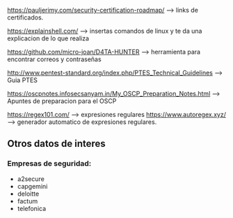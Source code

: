 https://pauljerimy.com/security-certification-roadmap/ --> links de certificados.

 https://explainshell.com/ --> insertas comandos de linux y te da una explicacion de lo que realiza

https://github.com/micro-joan/D4TA-HUNTER --> herramienta para encontrar correos y contraseñas 

http://www.pentest-standard.org/index.php/PTES_Technical_Guidelines --> Guia PTES

https://oscpnotes.infosecsanyam.in/My_OSCP_Preparation_Notes.html --> Apuntes de preparacion para el OSCP

https://regex101.com/ --> expresiones regulares
https://www.autoregex.xyz/ --> generador automatico de expresiones regulares.

## Otros datos de interes

### Empresas de seguridad:
- a2secure
- capgemini
- deloitte
- factum
- telefonica
